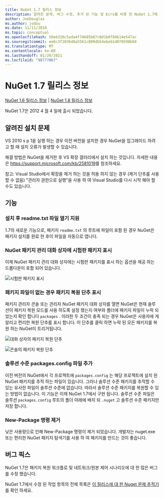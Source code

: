 ```yaml
---
title: NuGet 1.7 릴리스 정보
description: 알려진 문제, 버그 수정, 추가 된 기능 및 Ecrs를 비롯 한 NuGet 1.7에 대 한 릴리스 정보입니다.
author: JonDouglas
ms.author: jodou
ms.date: 11/11/2016
ms.topic: conceptual
ms.openlocfilehash: 50eb326c5ada4f74685b07c0d1b0f84b14e547ac
ms.sourcegitcommit: ee6c3f203648a5561c809db54ebeb1d0f0598b68
ms.translationtype: MT
ms.contentlocale: ko-KR
ms.lasthandoff: 01/26/2021
ms.locfileid: "98777067"
---
```

# <a name="nuget-17-release-notes"></a>NuGet 1.7 릴리스 정보

[NuGet 1.6 릴리스 정보](../release-notes/nuget-1.6.md)  |  [NuGet 1.8 릴리스 정보](../release-notes/nuget-1.8.md)

NuGet 1.7은 2012 4 월 4 일에 출시 되었습니다.

## <a name="known-installation-issue"></a>알려진 설치 문제
VS 2010 s p 1을 실행 하는 경우 이전 버전을 설치한 경우 NuGet을 업그레이드 하려고 할 때 설치 오류가 발생할 수 있습니다.

해결 방법은 NuGet을 제거한 후 VS 확장 갤러리에서 설치 하는 것입니다.  자세한 내용은 <https://support.microsoft.com/kb/2581019>를 참조하세요.

참고: Visual Studio에서 확장을 제거 하는 것을 허용 하지 않는 경우 (제거 단추를 사용할 수 없음) "관리자 권한으로 실행"을 사용 하 여 Visual Studio를 다시 시작 해야 할 수도 있습니다.

## <a name="features"></a>기능

### <a name="support-opening-readmetxt-file-after-installation"></a>설치 후 readme.txt 파일 열기 지원
1.7의 새로운 기능으로, 패키지 `readme.txt` 의 루트에 파일이 포함 된 경우 NuGet은 패키지 설치를 완료 한 후이 파일을 자동으로 엽니다.

### <a name="show-prerelease-packages-in-the-manage-nuget-packages-dialog"></a>NuGet 패키지 관리 대화 상자에 시험판 패키지 표시
이제 NuGet 패키지 관리 대화 상자에는 시험판 패키지를 표시 하는 옵션을 제공 하는 드롭다운이 포함 되어 있습니다.

![시험판 패키지 표시](./media/prerelease-dropdown.png)

### <a name="show-package-restore-button-when-package-files-are-missing"></a>패키지 파일이 없는 경우 패키지 복원 단추 표시
패키지 관리자 콘솔 또는 관리자 NuGet 패키지 대화 상자를 열면 NuGet은 현재 솔루션이 패키지 복원 모드를 사용 하도록 설정 했는지 여부와 폴더에 패키지 파일이 누락 되었는지 확인 합니다 `packages` . 이러한 두 조건이 충족 되는 경우 NuGet은 사용자에 게 알리고 편리한 복원 단추를 표시 합니다. 이 단추를 클릭 하면 누락 된 모든 패키지를 복원 하는 NuGet이 트리거됩니다.

![대화 상자의 패키지 복원 단추](./media/packagerestore-dialog.png)

![콘솔의 패키지 복원 단추](./media/packagerestore-console.png)

### <a name="add-solution-level-packagesconfig-file"></a>솔루션 수준 packages.config 파일 추가
이전 버전의 NuGet에서 각 프로젝트에 `packages.config` 는 해당 프로젝트에 설치 된 NuGet 패키지를 추적 하는 파일이 있습니다. 그러나 솔루션 수준 패키지를 추적할 수 있는 유사한 파일이 솔루션 수준에 없습니다. 따라서 솔루션 수준 패키지를 복원할 수 있는 방법이 없습니다.
이 기능은 이제 NuGet 1.7에서 구현 됩니다. 솔루션 수준 파일은 솔루션 `packages.config` 루트의 폴더 아래에 배치 되 `.nuget` 고 솔루션 수준 패키지만 저장 합니다.

### <a name="remove-new-package-command"></a>New-Package 명령 제거
낮은 사용량으로 인해 New-Package 명령이 제거 되었습니다. 개발자는 nuget.exe 또는 편리한 NuGet 패키지 탐색기를 사용 하 여 패키지를 만드는 것이 좋습니다.

## <a name="bug-fixes"></a>버그 픽스
NuGet 1.7은 패키지 복원 워크플로 및 네트워크/원본 제어 시나리오에 대 한 많은 버그를 수정 했습니다.

NuGet 1.7에서 수정 된 작업 항목의 전체 목록은 [이 릴리스에 대 한 Nuget 문제 추적기](http://nuget.codeplex.com/workitem/list/advanced?keyword=&status=Closed&type=All&priority=All&release=NuGet%201.7&assignedTo=All&component=All&sortField=Votes&sortDirection=Descending&page=0)를 확인 하세요.
